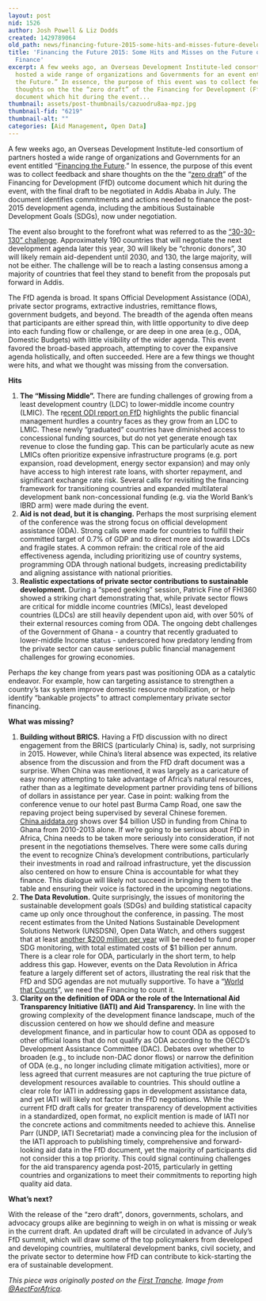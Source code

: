 ```yaml
---
layout: post
nid: 1526
author: Josh Powell & Liz Dodds
created: 1429789064
old_path: news/financing-future-2015-some-hits-and-misses-future-development-finance
title: 'Financing the Future 2015: Some Hits and Misses on the Future of Development
  Finance'
excerpt: A few weeks ago, an Overseas Development Institute-led consortium of partners
  hosted a wide range of organizations and Governments for an event entitled “Financing
  the Future.” In essence, the purpose of this event was to collect feedback and share
  thoughts on the the “zero draft” of the Financing for Development (FfD) outcome
  document which hit during the event...
thumbnail: assets/post-thumbnails/cazuodru8aa-mpz.jpg
thumbnail-fid: "6219"
thumbnail-alt: ""
categories: [Aid Management, Open Data]
---
```


A few weeks ago, an Overseas Development Institute-led consortium of partners hosted a wide range of organizations and Governments for an event entitled “[Financing the Future](http://www.developmentprogress.org/event/financing-future-fresh-perspectives-global-development-sdgs-accra).” In essence, the purpose of this event was to collect feedback and share thoughts on the the “[zero draft](http://www.un.org/esa/ffd/wp-content/uploads/2015/03/1ds-zero-draft-outcome.pdf)” of the Financing for Development (FfD) outcome document which hit during the event, with the final draft to be negotiated in Addis Ababa in July. The document identifies commitments and actions needed to finance the post-2015 development agenda, including the ambitious Sustainable Development Goals (SDGs), now under negotiation.

The event also brought to the forefront what was referred to as the [“30-30-130” challenge](http://www.odi.org/sites/odi.org.uk/files/odi-assets/publications-opinion-files/9374.pdf). Approximately 190 countries that will negotiate the next development agenda later this year, 30 will likely be “chronic donors”, 30 will likely remain aid-dependent until 2030, and 130, the large majority, will not be either. The challenge will be to reach a lasting consensus among a majority of countries that feel they stand to benefit from the proposals put forward in Addis.

The FfD agenda is broad. It spans Official Development Assistance (ODA), private sector programs, extractive industries, remittance flows, government budgets, and beyond. The breadth of the agenda often means that participants are either spread thin, with little opportunity to dive deep into each funding flow or challenge, or are deep in one area (e.g., ODA, Domestic Budgets) with little visibility of the wider agenda. This event favored the broad-based approach, attempting to cover the expansive agenda holistically, and often succeeded. Here are a few things we thought were hits, and what we thought was missing from the conversation.

**Hits**

1. **The “Missing Middle”.** There are funding challenges of growing from a least development country (LDC) to lower-middle income country (LMIC). The r[ecent ODI report on FfD](http://www.odi.org/sites/odi.org.uk/files/odi-assets/publications-opinion-files/9374.pdf) highlights the public financial management hurdles a country faces as they grow from an LDC to LMIC. These newly “graduated” countries have diminished access to concessional funding sources, but do not yet generate enough tax revenue to close the funding gap. This can be particularly acute as new LMICs often prioritize expensive infrastructure programs (e.g. port expansion, road development, energy sector expansion) and may only have access to high interest rate loans, with shorter repayment, and significant exchange rate risk. Several calls for revisiting the financing framework for transitioning countries and expanded multilateral development bank non-concessional funding (e.g. via the World Bank’s IBRD arm) were made during the event.
2. **Aid is not dead, but it is changing.** Perhaps the most surprising element of the conference was the strong focus on official development assistance (ODA). Strong calls were made for countries to fulfill their committed target of 0.7% of GDP and to direct more aid towards LDCs and fragile states. A common refrain: the critical role of the aid effectiveness agenda, including prioritizing use of country systems, programming ODA through national budgets, increasing predictability and aligning assistance with national priorities.
3. **Realistic expectations of private sector contributions to sustainable development.** During a “speed geeking” session, Patrick Fine of FHI360 showed a striking chart demonstrating that, while private sector flows are critical for middle income countries (MICs), least developed countries (LDCs) are still heavily dependent upon aid, with over 50% of their external resources coming from ODA. The ongoing debt challenges of the Government of Ghana - a country that recently graduated to lower-middle Income status - underscored how predatory lending from the private sector can cause serious public financial management challenges for growing economies.

Perhaps *the* key change from years past was positioning ODA as a catalytic endeavor. For example, how can targeting assistance to strengthen a country’s tax system improve domestic resource mobilization, or help identify “bankable projects” to attract complementary private sector financing.

**What was missing?**

1. **Building without BRICS.** Having a FfD discussion with no direct engagement from the BRICS (particularly China) is, sadly, not surprising in 2015. However, while China’s literal absence was expected, its relative absence from the discussion and from the FfD draft document was a surprise. When China was mentioned, it was largely as a caricature of easy money attempting to take advantage of Africa’s natural resources, rather than as a legitimate development partner providing tens of billions of dollars in assistance per year. Case in point: walking from the conference venue to our hotel past Burma Camp Road, one saw the repaving project being supervised by several Chinese foremen. [China.aiddata.org](http://china.aiddata.org/) shows over $4 billion USD in funding from China to Ghana from 2010-2013 alone. If we’re going to be serious about FfD in Africa, China needs to be taken more seriously into consideration, if not present in the negotiations themselves. There were some calls during the event to recognize China’s development contributions, particularly their investments in road and railroad infrastructure, yet the discussion also centered on how to ensure China is accountable for what they finance. This dialogue will likely not succeed in bringing them to the table and ensuring their voice is factored in the upcoming negotiations.
2. **The Data Revolution.** Quite surprisingly, the issues of monitoring the sustainable development goals (SDGs) and building statistical capacity came up only once throughout the conference, in passing. The most recent estimates from the United Nations Sustainable Development Solutions Network (UNSDSN), Open Data Watch, and others suggest that at least [another $200 million per year](http://unsdsn.org/wp-content/uploads/2015/03/150228-Needs-Assessment-Working-Draft.pdf) will be needed to fund proper SDG monitoring, with total estimated costs of $1 billion per annum. There is a clear role for ODA, particularly in the short term, to help address this gap. However, events on the Data Revolution in Africa feature a largely different set of actors, illustrating the real risk that the FfD and SDG agendas are not mutually supportive. To have a “[World that Counts](http://www.undatarevolution.org/wp-content/uploads/2014/12/A-World-That-Counts2.pdf)”, we need the Financing to count it.
3. **Clarity on the definition of ODA or the role of the International Aid Transparency Initiative (IATI) and Aid Transparency.** In line with the growing complexity of the development finance landscape, much of the discussion centered on how we should define and measure development finance, and in particular how to count ODA as opposed to other official loans that do not qualify as ODA according to the OECD’s Development Assistance Committee (DAC). Debates over whether to broaden (e.g., to include non-DAC donor flows) or narrow the definition of ODA (e.g., no longer including climate mitigation activities), more or less agreed that current measures are not capturing the true picture of development resources available to countries. This should outline a clear role for IATI in addressing gaps in development assistance data, and yet IATI will likely not factor in the FfD negotiations. While the current FfD draft calls for greater transparency of development activities in a standardized, open format, no explicit mention is made of IATI nor the concrete actions and commitments needed to achieve this. Annelise Parr (UNDP, IATI Secretariat) made a convincing plea for the inclusion of the IATI approach to publishing timely, comprehensive and forward-looking aid data in the FfD document, yet the majority of participants did not consider this a top priority. This could signal continuing challenges for the aid transparency agenda post-2015, particularly in getting countries and organizations to meet their commitments to reporting high quality aid data.

**What’s next?**

With the release of the “zero draft”, donors, governments, scholars, and advocacy groups alike are beginning to weigh in on what is missing or weak in the current draft. An updated draft will be circulated in advance of July’s FfD summit, which will draw some of the top policymakers from developed and developing countries, multilateral development banks, civil society, and the private sector to determine how FfD can contribute to kick-starting the era of sustainable development.


*This piece was originally posted on the [First Tranche](http://aiddata.org/blog/financing-the-future-2015-some-hits-and-misses-on-the-future-of-development-finance). Image from [@AectForAfrica](https://twitter.com/AcetforAfrica/status/578242659334144000).*
